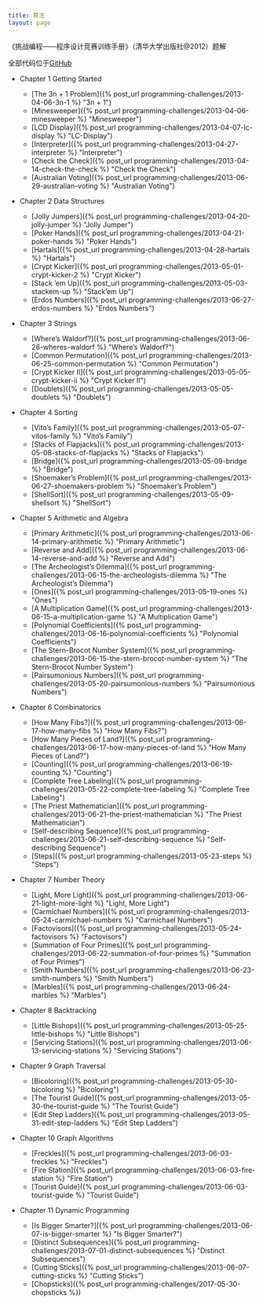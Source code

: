 ```yaml
---
title: 算法
layout: page
---
```

《挑战编程——程序设计竞赛训练手册》（清华大学出版社@2012）题解

全部代码位于[GitHub](https://github.com/coin8086/programming-challenges)

* Chapter 1 Getting Started
  * [The 3n + 1 Problem]({% post_url programming-challenges/2013-04-06-3n-1 %} "3n + 1")
  * [Minesweeper]({% post_url programming-challenges/2013-04-06-minesweeper %} "Minesweeper")
  * [LCD Display]({% post_url programming-challenges/2013-04-07-lc-display %} "LC-Display")
  * [Interpreter]({% post_url programming-challenges/2013-04-27-interpreter %} "Interpreter")
  * [Check the Check]({% post_url programming-challenges/2013-04-14-check-the-check %} "Check the Check")
  * [Australian Voting]({% post_url programming-challenges/2013-06-29-australian-voting %} "Australian Voting")

* Chapter 2 Data Structures
  * [Jolly Jumpers]({% post_url programming-challenges/2013-04-20-jolly-jumper %} "Jolly Jumper")
  * [Poker Hands]({% post_url programming-challenges/2013-04-21-poker-hands %} "Poker Hands")
  * [Hartals]({% post_url programming-challenges/2013-04-28-hartals %} "Hartals")
  * [Crypt Kicker]({% post_url programming-challenges/2013-05-01-crypt-kicker-2 %} "Crypt Kicker")
  * [Stack ’em Up]({% post_url programming-challenges/2013-05-03-stackem-up %} "Stack’em Up")
  * [Erdos Numbers]({% post_url programming-challenges/2013-06-27-erdos-numbers %} "Erdos Numbers")

* Chapter 3 Strings
  * [Where’s Waldorf?]({% post_url programming-challenges/2013-06-26-wheres-waldorf %} "Where’s Waldorf?")
  * [Common Permutation]({% post_url programming-challenges/2013-06-25-common-permutation %} "Common Permutation")
  * [Crypt Kicker II]({% post_url programming-challenges/2013-05-05-crypt-kicker-ii %} "Crypt Kicker II")
  * [Doublets]({% post_url programming-challenges/2013-05-05-doublets %} "Doublets")

* Chapter 4 Sorting
  * [Vito’s Family]({% post_url programming-challenges/2013-05-07-vitos-family %} "Vito’s Family")
  * [Stacks of Flapjacks]({% post_url programming-challenges/2013-05-08-stacks-of-flapjacks %} "Stacks of Flapjacks")
  * [Bridge]({% post_url programming-challenges/2013-05-09-bridge %} "Bridge")
  * [Shoemaker’s Problem]({% post_url programming-challenges/2013-06-27-shoemakers-problem %} "Shoemaker’s Problem")
  * [ShellSort]({% post_url programming-challenges/2013-05-09-shellsort %} "ShellSort")

* Chapter 5 Arithmetic and Algebra
  * [Primary Arithmetic]({% post_url programming-challenges/2013-06-14-primary-arithmetic %} "Primary Arithmetic")
  * [Reverse and Add]({% post_url programming-challenges/2013-06-14-reverse-and-add %} "Reverse and Add")
  * [The Archeologist’s Dilemma]({% post_url programming-challenges/2013-06-15-the-archeologists-dilemma %} "The Archeologist’s Dilemma")
  * [Ones]({% post_url programming-challenges/2013-05-19-ones %} "Ones")
  * [A Multiplication Game]({% post_url programming-challenges/2013-06-15-a-multiplication-game %} "A Multiplication Game")
  * [Polynomial Coefficients]({% post_url programming-challenges/2013-06-16-polynomial-coefficients %} "Polynomial Coefficients")
  * [The Stern-Brocot Number System]({% post_url programming-challenges/2013-06-15-the-stern-brocot-number-system %} "The Stern-Brocot Number System")
  * [Pairsumonious Numbers]({% post_url programming-challenges/2013-05-20-pairsumonious-numbers %} "Pairsumonious Numbers")

* Chapter 6 Combinatorics
  * [How Many Fibs?]({% post_url programming-challenges/2013-06-17-how-many-fibs %} "How Many Fibs?")
  * [How Many Pieces of Land?]({% post_url programming-challenges/2013-06-17-how-many-pieces-of-land %} "How Many Pieces of Land?")
  * [Counting]({% post_url programming-challenges/2013-06-19-counting %} "Counting")
  * [Complete Tree Labeling]({% post_url programming-challenges/2013-05-22-complete-tree-labeling %} "Complete Tree Labeling")
  * [The Priest Mathematician]({% post_url programming-challenges/2013-06-21-the-priest-mathematician %} "The Priest Mathematician")
  * [Self-describing Sequence]({% post_url programming-challenges/2013-06-21-self-describing-sequence %} "Self-describing Sequence")
  * [Steps]({% post_url programming-challenges/2013-05-23-steps %} "Steps")

* Chapter 7 Number Theory
  * [Light, More Light]({% post_url programming-challenges/2013-06-21-light-more-light %} "Light, More Light")
  * [Carmichael Numbers]({% post_url programming-challenges/2013-05-24-carmichael-numbers %} "Carmichael Numbers")
  * [Factovisors]({% post_url programming-challenges/2013-05-24-factovisors %} "Factovisors")
  * [Summation of Four Primes]({% post_url programming-challenges/2013-06-22-summation-of-four-primes %} "Summation of Four Primes")
  * [Smith Numbers]({% post_url programming-challenges/2013-06-23-smith-numbers %} "Smith Numbers")
  * [Marbles]({% post_url programming-challenges/2013-06-24-marbles %} "Marbles")

* Chapter 8 Backtracking
  * [Little Bishops]({% post_url programming-challenges/2013-05-25-little-bishops %} "Little Bishops")
  * [Servicing Stations]({% post_url programming-challenges/2013-06-13-servicing-stations %} "Servicing Stations")

* Chapter 9 Graph Traversal
  * [Bicoloring]({% post_url programming-challenges/2013-05-30-bicoloring %} "Bicoloring")
  * [The Tourist Guide]({% post_url programming-challenges/2013-05-30-the-tourist-guide %} "The Tourist Guide")
  * [Edit Step Ladders]({% post_url programming-challenges/2013-05-31-edit-step-ladders %} "Edit Step Ladders")

* Chapter 10 Graph Algorithms
  * [Freckles]({% post_url programming-challenges/2013-06-03-freckles %} "Freckles")
  * [Fire Station]({% post_url programming-challenges/2013-06-03-fire-station %} "Fire Station")
  * [Tourist Guide]({% post_url programming-challenges/2013-06-03-tourist-guide %} "Tourist Guide")

* Chapter 11 Dynamic Programming
  * [Is Bigger Smarter?]({% post_url programming-challenges/2013-06-07-is-bigger-smarter %} "Is Bigger Smarter?")
  * [Distinct Subsequences]({% post_url programming-challenges/2013-07-01-distinct-subsequences %} "Distinct Subsequences")
  * [Cutting Sticks]({% post_url programming-challenges/2013-06-07-cutting-sticks %} "Cutting Sticks")
  * [Chopsticks]({% post_url programming-challenges/2017-05-30-chopsticks %})

